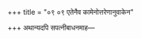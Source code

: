 +++
title = "०९ ०९ एतेनैव कामेनोत्तरेणानुवाकेन"

+++
अथान्यदपि सपत्नीबाधनमाह—

<div class="js_include collapsed" url="/vedAH_yajuH/taittirIyam/sUtram/ApastambaH/gRhyam/sUtra-pAThaH/haradattaH/06_karmAntarANi/09_09_etenaiva_kAmenottareNAnuvAkena.md"  newLevelForH1="4" title="हरदत्तः" > </div>

<div class="js_include collapsed" url="/vedAH_yajuH/taittirIyam/sUtram/ApastambaH/gRhyam/sUtra-pAThaH/sudarshanaH/06_karmAntarANi/09_09_etenaiva_kAmenottareNAnuvAkena.md"  newLevelForH1="4" title="सुदर्शनः" > </div>
